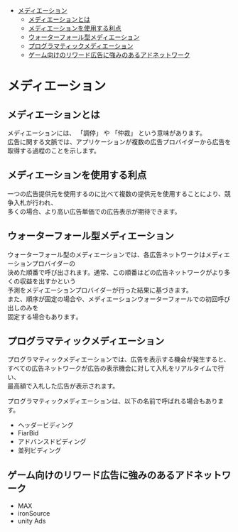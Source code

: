 <!-- TOC START min:1 max:3 link:true asterisk:false update:true -->
- [メディエーション](#メディエーション)
  - [メディエーションとは](#メディエーションとは)
  - [メディエーションを使用する利点](#メディエーションを使用する利点)
  - [ウォーターフォール型メディエーション](#ウォーターフォール型メディエーション)
  - [プログラマティックメディエーション](#プログラマティックメディエーション)
  - [ゲーム向けのリワード広告に強みのあるアドネットワーク](#ゲーム向けのリワード広告に強みのあるアドネットワーク)
<!-- TOC END -->


# メディエーション

## メディエーションとは

メディエーションには、 「調停」 や 「仲裁」 という意味があります。  
広告に関する文脈では、アプリケーションが複数の広告プロバイダーから広告を取得する過程のことを示します。


## メディエーションを使用する利点

一つの広告提供元を使用するのに比べて複数の提供元を使用することにより、競争入札が行われ、  
多くの場合、より高い広告単価での広告表示が期待できます。


## ウォーターフォール型メディエーション

ウォーターフォール型のメディエーションでは、各広告ネットワークはメディエーションプロバイダーの  
決めた順番で呼び出されます。通常、この順番はどの広告ネットワークがより多くの収益を出すかという  
予測をメディエーションプロバイダーが行った結果に基づきます。  
また、順序が固定の場合や、メディエーションウォーターフォールでの初回呼び出しのみを  
固定する場合もあります｡


## プログラマティックメディエーション

プログラマティックメディエーションでは、広告を表示する機会が発生すると、  
すべての広告ネットワークが広告の表示機会に対して入札をリアルタイムで行い、  
最高額で入札した広告が表示されます。

プログラマティックメディエーションは、以下の名前で呼ばれる場合もあります。  

- ヘッダービディング
- FiarBid
- アドバンスドビディング
- 並列ビディング


## ゲーム向けのリワード広告に強みのあるアドネットワーク

- MAX
- ironSource
- unity Ads





